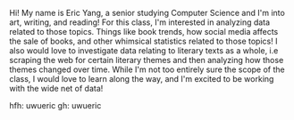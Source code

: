 Hi! My name is Eric Yang, a senior studying Computer Science and I'm into art, writing, and reading! 
For this class, I'm interested in analyzing data related to those topics. Things like book trends,
how social media affects the sale of books, and other whimsical statistics related
to those topics! I also would love to investigate data relating to literary texts as a whole,
i.e scraping the web for certain literary themes and then analyzing how those themes changed
over time. While I'm not too entirely sure the scope of the class, I would love to learn
along the way, and I'm excited to be working with the wide net of data!

hfh: uwueric
gh: uwueric
